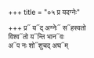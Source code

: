 +++
title = "०५ प्र यदग्नेः"

+++
प्र᳓ य᳓द् अग्नेः᳓ स᳓हस्वतो  
विश्व᳓तो य᳓न्ति भान᳓वः  
अ᳓प नः शो᳓शुचद् अघ᳓म्